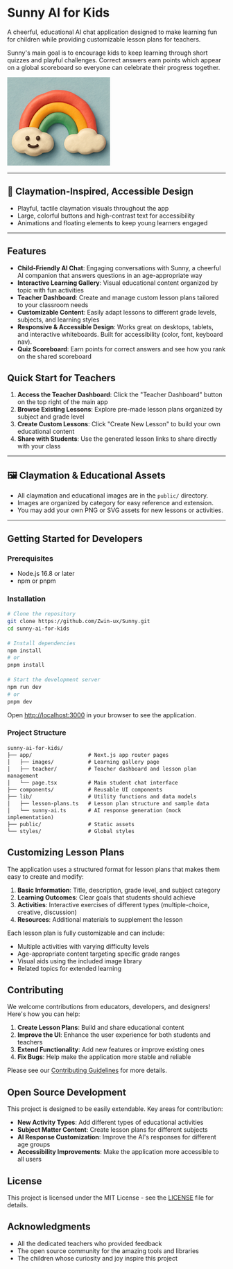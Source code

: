 # Sunny AI for Kids

A cheerful, educational AI chat application designed to make learning fun for children while providing customizable lesson plans for teachers.

Sunny's main goal is to encourage kids to keep learning through short quizzes and playful challenges. Correct answers earn points which appear on a global scoreboard so everyone can celebrate their progress together.

![Sunny AI for Kids](public/rainbow.png)

---

## 🎨 Claymation-Inspired, Accessible Design
- Playful, tactile claymation visuals throughout the app
- Large, colorful buttons and high-contrast text for accessibility
- Animations and floating elements to keep young learners engaged

---

## Features

- **Child-Friendly AI Chat**: Engaging conversations with Sunny, a cheerful AI companion that answers questions in an age-appropriate way
- **Interactive Learning Gallery**: Visual educational content organized by topic with fun activities
- **Teacher Dashboard**: Create and manage custom lesson plans tailored to your classroom needs
- **Customizable Content**: Easily adapt lessons to different grade levels, subjects, and learning styles
- **Responsive & Accessible Design**: Works great on desktops, tablets, and interactive whiteboards. Built for accessibility (color, font, keyboard nav).
- **Quiz Scoreboard**: Earn points for correct answers and see how you rank on the shared scoreboard

## Quick Start for Teachers

1. **Access the Teacher Dashboard**: Click the "Teacher Dashboard" button on the top right of the main app
2. **Browse Existing Lessons**: Explore pre-made lesson plans organized by subject and grade level
3. **Create Custom Lessons**: Click "Create New Lesson" to build your own educational content
4. **Share with Students**: Use the generated lesson links to share directly with your class

---

## 🖼️ Claymation & Educational Assets
- All claymation and educational images are in the `public/` directory.
- Images are organized by category for easy reference and extension.
- You may add your own PNG or SVG assets for new lessons or activities.

---

## Getting Started for Developers

### Prerequisites

- Node.js 16.8 or later
- npm or pnpm

### Installation

```bash
# Clone the repository
git clone https://github.com/Zwin-ux/Sunny.git
cd sunny-ai-for-kids

# Install dependencies
npm install
# or
pnpm install

# Start the development server
npm run dev
# or
pnpm dev
```

Open [http://localhost:3000](http://localhost:3000) in your browser to see the application.

### Project Structure

```
sunny-ai-for-kids/
├── app/                  # Next.js app router pages
│   ├── images/           # Learning gallery page
│   ├── teacher/          # Teacher dashboard and lesson plan management
│   └── page.tsx          # Main student chat interface
├── components/           # Reusable UI components
├── lib/                  # Utility functions and data models
│   ├── lesson-plans.ts   # Lesson plan structure and sample data
│   └── sunny-ai.ts       # AI response generation (mock implementation)
├── public/               # Static assets
└── styles/               # Global styles
```

## Customizing Lesson Plans

The application uses a structured format for lesson plans that makes them easy to create and modify:

1. **Basic Information**: Title, description, grade level, and subject category
2. **Learning Outcomes**: Clear goals that students should achieve
3. **Activities**: Interactive exercises of different types (multiple-choice, creative, discussion)
4. **Resources**: Additional materials to supplement the lesson

Each lesson plan is fully customizable and can include:

- Multiple activities with varying difficulty levels
- Age-appropriate content targeting specific grade ranges
- Visual aids using the included image library
- Related topics for extended learning

## Contributing

We welcome contributions from educators, developers, and designers! Here's how you can help:

1. **Create Lesson Plans**: Build and share educational content
2. **Improve the UI**: Enhance the user experience for both students and teachers
3. **Extend Functionality**: Add new features or improve existing ones
4. **Fix Bugs**: Help make the application more stable and reliable

Please see our [Contributing Guidelines](CONTRIBUTING.md) for more details.

## Open Source Development

This project is designed to be easily extendable. Key areas for contribution:

- **New Activity Types**: Add different types of educational activities
- **Subject Matter Content**: Create lesson plans for different subjects
- **AI Response Customization**: Improve the AI's responses for different age groups
- **Accessibility Improvements**: Make the application more accessible to all users

## License

This project is licensed under the MIT License - see the [LICENSE](LICENSE) file for details.

## Acknowledgments

- All the dedicated teachers who provided feedback
- The open source community for the amazing tools and libraries
- The children whose curiosity and joy inspire this project
